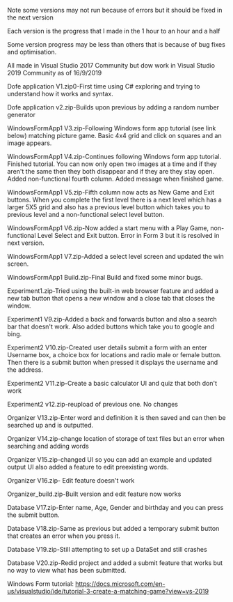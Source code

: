 Note some versions may not run because of errors but it should be fixed in the next version 

Each version is the progress that I made in the 1 hour to an hour and a half

Some version progress may be less than others that is because of bug fixes and optimisation.

All made in Visual Studio 2017 Community but dow work in Visual Studio 2019 Community as of 16/9/2019   

Dofe application V1.zip0-First time using C# exploring and trying to understand how it works and syntax.

Dofe application v2.zip-Builds upon previous by adding a random number generator

WindowsFormApp1 V3.zip-Following Windows form app tutorial (see link below) matching picture game. Basic 4x4 grid and click on squares and an image appears.

WindowsFormApp1 V4.zip-Continues following Windows form app tutorial. Finished tutorial. You can now only open two images at a time and if they aren't the same then they both disappear and if they are they stay open. Added non-functional fourth column. Added message when finished game. 

WindowsFormApp1 V5.zip-Fifth column now acts as New Game and Exit buttons. When you complete the first level there is a next level which has a larger 5X5 grid and also has a previous level button which takes you to previous level and a non-functional select level button.

WindowsFormApp1 V6.zip-Now added a start menu with a Play Game, non-functional Level Select and Exit button. Error in Form 3 but it is resolved in next version. 

WindowsFormApp1 V7.zip-Added a select level screen and updated the win screen.

WindowsFormApp1 Build.zip-Final Build and fixed some minor bugs.

Experiment1.zip-Tried using the built-in web browser feature and added a new tab button that opens a new window and a close tab that closes the window.

Experiment1 V9.zip-Added a back and forwards button and also a search bar that doesn't work. Also added buttons which take you to google and bing.

Experiment2 V10.zip-Created user details submit a form with an enter Username box, a choice box for locations and radio male or female button. Then there is a submit button when pressed it displays the username and the address.

Experiment2 V11.zip-Create a basic calculator UI and quiz that both don't work

Experiment2 v12.zip-reupload of previous one. No changes

Organizer V13.zip-Enter word and definition it is then saved and can then be searched up and is outputted.

Organizer V14.zip-change location of storage of text files but an error when searching and adding words 

Organizer V15.zip-changed UI so you can add an example and updated output UI also added a feature to edit preexisting words.

Organizer V16.zip- Edit feature doesn't work

Organizer_build.zip-Built version and edit feature now works

Database V17.zip-Enter name, Age, Gender and birthday and you can press the submit button.

Database V18.zip-Same as previous but added a temporary submit button that creates an error when you press it.

Database V19.zip-Still attempting to set up a DataSet and still crashes

Database V20.zip-Redid project and added a submit feature that works but no way to view what has been submitted.

Windows Form tutorial:  https://docs.microsoft.com/en-us/visualstudio/ide/tutorial-3-create-a-matching-game?view=vs-2019
